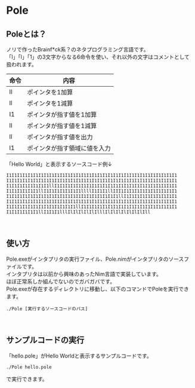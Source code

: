 # Pole
## Poleとは？
ノリで作ったBrainf*ck系？のネタプログラミング言語です。  
「I」「l」「1」の3文字からなる6命令を使い、それ以外の文字はコメントとして扱われます。  

| 命令 | 内容 |
----|---- 
| II | ポインタを1加算 |
| Il | ポインタを1減算 |
| I1 | ポインタが指す値を1加算 |
| lI | ポインタが指す値を1減算 |
| ll | ポインタが指す値を出力 |
| l1 | ポインタが指す領域に値を入力 |

「Hello World」と表示するソースコード例↓
```
I1I1I1I1I1I1I1I1I1I1I1I1I1I1I1I1I1I1I1I1I1I1I1I1I1I1I1I1I1I1I1I1
I1I1I1I1I1I1I1I1I1I1I1I1I1I1I1I1I1I1I1I1I1I1I1I1I1I1I1I1I1I1I1I1
I1I1I1I1I1I1I1I1llI1I1I1I1I1I1I1I1I1I1I1I1I1I1I1I1I1I1I1I1I1I1I1
I1I1I1I1I1I1llI1I1I1I1I1I1I1llllI1I1I1llIII1I1I1I1I1I1I1I1I1I1I1
I1I1I1I1I1I1I1I1I1I1I1I1I1I1I1I1I1I1I1I1I1llI1I1I1I1I1I1I1I1I1I1
I1I1I1I1I1I1I1I1I1I1I1I1I1I1I1I1I1I1I1I1I1I1I1I1I1I1I1I1I1I1I1I1
I1I1I1I1I1I1I1I1I1I1I1I1I1llI1I1I1I1I1I1I1I1I1I1I1I1I1I1I1I1I1I1
I1I1I1I1I1I1llI1I1I1lllIlIlIlIlIlIlllIlIlIlIlIlIlIlIll
```
<br>

## 使い方
Pole.exeがインタプリタの実行ファイル、Pole.nimがインタプリタのソースファイルです。  
インタプリタは以前から興味のあったNim言語で実装しています。  
ほぼ正常系しか組んでないのでガバガバです。  
Pole.exeが存在するディレクトリに移動し、以下のコマンドでPoleを実行できます。
```
./Pole [実行するソースコードのパス]
```
<br>

## サンプルコードの実行
「hello.pole」がHello Worldと表示するサンプルコードです。
```
./Pole hello.pole
```
で実行できます。
